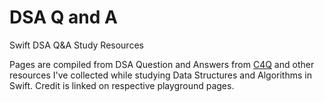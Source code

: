# DSA Q and A
Swift DSA Q&amp;A Study Resources


Pages are compiled from DSA Question and Answers from [C4Q](https://github.com/C4Q/AC-DSA) and other resources I've collected while studying Data Structures and Algorithms in Swift. Credit is linked on respective playground pages.

